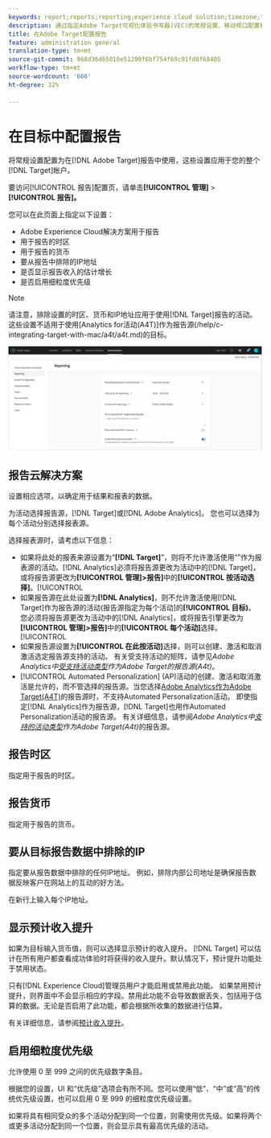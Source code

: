 ```yaml
---
keywords: report;reports;reporting;experience cloud solution;timezone;time zone;currency;exclude IPs;estimated lift in revenue;revenue;lift in revenue;fine-grained priorities;fine-grained
description: 通过指定Adobe Target可视化体验书写器(VEC)的常规设置、移动视口配置和CSS选择器来配置它。
title: 在Adobe Target配置报告
feature: administration general
translation-type: tm+mt
source-git-commit: 968d36d65016e51290f6bf754f69c91fd8f68405
workflow-type: tm+mt
source-wordcount: '666'
ht-degree: 32%

---
```



# 在目标中配置报告

将常规设置配置为在[!DNL Adobe Target]报告中使用，这些设置应用于您的整个[!DNL Target]帐户。

要访问[!UICONTROL 报告]配置页，请单击&#x200B;**[!UICONTROL 管理]** > **[!UICONTROL 报告]。**

您可以在此页面上指定以下设置：

* Adobe Experience Cloud解决方案用于报告
* 用于报告的时区
* 用于报告的货币
* 要从报告中排除的IP地址
* 是否显示报告收入的估计增长
* 是否启用细粒度优先级

>[!NOTE]
>
>请注意，排除设置的时区、货币和IP地址应用于使用[!DNL Target]报告的活动。 这些设置不适用于使用[Analytics for活动(A4T)]作为报告源(/help/c-integrating-target-with-mac/a4t/a4t.md)的目标。

![报告页](/help/administrating-target/assets/reporting.png)

## 报告云解决方案

设置相应选项，以确定用于结果和报表的数据。

为活动选择报告源，[!DNL Target]或[!DNL Adobe Analytics]。 您也可以选择为每个活动分别选择报表源。

选择报表源时，请考虑以下信息：

* 如果将此处的报表来源设置为“**[!DNL Target]**”，则将不允许激活使用“”作为报表源的活动。[!DNL Analytics]必须将报告源更改为活动中的[!DNL Target]，或将报告源更改为&#x200B;**[!UICONTROL 管理]>报告]**&#x200B;中的&#x200B;**[!UICONTROL 按活动选择]**。[!UICONTROL 
* 如果报告源在此处设置为&#x200B;**[!DNL Analytics]**，则不允许激活使用[!DNL Target]作为报告源的活动(报告源指定为每个活动]的&#x200B;**[!UICONTROL 目标)**。 您必须将报告源更改为活动中的[!DNL Analytics]，或将报告引擎更改为&#x200B;**[!UICONTROL 管理]>报告]**&#x200B;中的&#x200B;**[!UICONTROL 每个活动]**&#x200B;选择。[!UICONTROL 
* 如果报告源设置为&#x200B;**[!UICONTROL 在此按活动]**&#x200B;选择，则可以创建、激活和取消激活选定报告源支持的活动。 有关受支持活动的矩阵，请参见&#x200B;*Adobe Analytics中[受支持活动类型](/help/c-integrating-target-with-mac/a4t/a4t.md#section_F487896214BF4803AF78C552EF1669AA)作为Adobe Target的报告源(A4t)*。
* [!UICONTROL Automated Personalization] (AP)活动的创建、激活和取消激活是允许的，而不管选择的报告源。当您选择[Adobe Analytics作为Adobe Target(A4T)](/help/c-integrating-target-with-mac/a4t/a4t.md)的报告源时，不支持Automated Personalization活动。 即使指定[!DNL Analytics]作为报告源，[!DNL Target]也用作Automated Personalization活动的报告源。 有关详细信息，请参阅&#x200B;*Adobe Analytics中[支持的活动类型](/help/c-integrating-target-with-mac/a4t/a4t.md#section_F487896214BF4803AF78C552EF1669AA)作为Adobe Target(A4t)*&#x200B;的报告源。

## 报告时区

指定用于报告的时区。

## 报告货币

指定用于报告的货币。

## 要从目标报告数据中排除的IP

指定要从报告数据中排除的任何IP地址。 例如，排除内部公司地址是确保报告数据反映客户在网站上的互动的好方法。

在新行上输入每个IP地址。

## 显示预计收入提升

如果为目标输入货币值，则可以选择显示预计的收入提升。 [!DNL Target] 可以估计在所有用户都查看成功体验时将获得的收入提升。默认情况下，预计提升功能处于禁用状态。

只有[!DNL Experience Cloud]管理员用户才能启用或禁用此功能。 如果禁用预计提升，则界面中不会显示相应的字段。禁用此功能不会导致数据丢失，包括用于估算的数据。无论是否启用了此功能，都会根据所收集的数据进行估算。

有关详细信息，请参阅[预计收入提升](/help/administrating-target/r-target-account-preferences/estimating-lift-in-revenue.md)。

## 启用细粒度优先级

允许使用 0 至 999 之间的优先级数字条目。

根据您的设置，UI 和“优先级”选项会有所不同。您可以使用“低”、“中”或“高”的传统优先级设置，也可以启用 0 至 999 的细粒度优先级设置。

如果将具有相同受众的多个活动分配到同一个位置，则需使用优先级。如果将两个或更多活动分配到同一个位置，则会显示具有最高优先级的活动。
